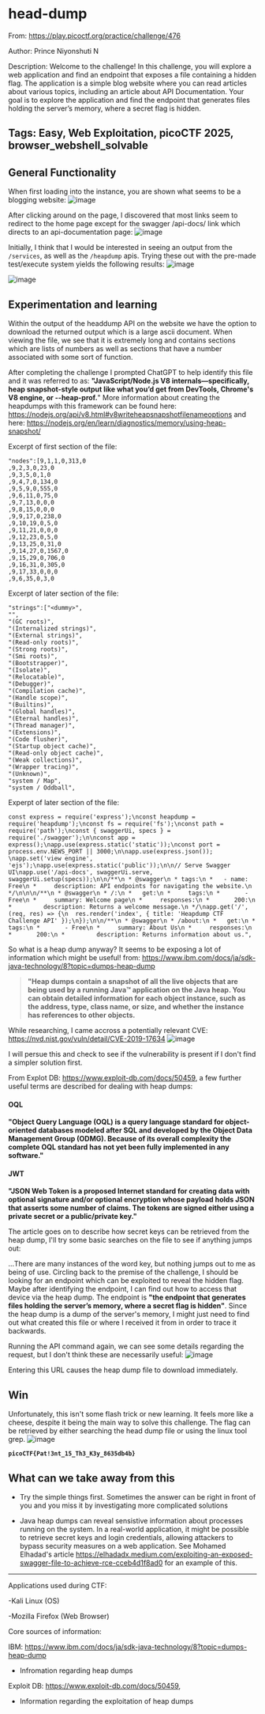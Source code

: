 <h1>head-dump</h1>

From: https://play.picoctf.org/practice/challenge/476

Author: Prince Niyonshuti N

Description: Welcome to the challenge! In this challenge, you will explore a web application and find an endpoint that exposes a file containing a hidden flag. The application is a simple blog website where you can read articles about various topics, including an article about API Documentation. Your goal is to explore the application and find the endpoint that generates files holding the server’s memory, where a secret flag is hidden.

Tags: Easy, Web Exploitation, picoCTF 2025, browser_webshell_solvable
---

<h2>General Functionality</h2>

When first loading into the instance, you are shown what seems to be a blogging website:
![image](https://github.com/user-attachments/assets/4acad71d-4b8b-417e-8612-11cf6e90e1e4)

After clicking around on the page, I discovered that most links seem to redirect to the home page except for the swagger /api-docs/ link which directs to an api-documentation page:
![image](https://github.com/user-attachments/assets/90c4819e-0b46-4975-bff7-d79dc55d69ec)

Initially, I think that I would be interested in seeing an output from the `/services`, as well as the `/heapdump` apis. Trying these out with the pre-made test/execute system yields the following results:
![image](https://github.com/user-attachments/assets/52d2e3db-d829-40d7-8994-bce07239d10b)

![image](https://github.com/user-attachments/assets/5c5f90c9-f7ac-42d7-858c-3613265dde03)

<h2>Experimentation and learning</h2>

Within the output of the headdump API on the website we have the option to download the returned output which is a large ascii document. When viewing the file, we see that it is extremely long and contains sections which are lists of numbers as well as sections that have a number associated with some sort of function.

After completing the challenge I prompted ChatGPT to help identify this file and it was referred to as: 
__"JavaScript/Node.js V8 internals—specifically, heap snapshot-style output like what you’d get from DevTools, Chrome's V8 engine, or --heap-prof.__"
More information about creating the heapdumps with this framework can be found here: https://nodejs.org/api/v8.html#v8writeheapsnapshotfilenameoptions and here: https://nodejs.org/en/learn/diagnostics/memory/using-heap-snapshot/


Excerpt of first section of the file: 

```
"nodes":[9,1,1,0,313,0
,9,2,3,0,23,0
,9,3,5,0,1,0
,9,4,7,0,134,0
,9,5,9,0,555,0
,9,6,11,0,75,0
,9,7,13,0,0,0
,9,8,15,0,0,0
,9,9,17,0,238,0
,9,10,19,0,5,0
,9,11,21,0,0,0
,9,12,23,0,5,0
,9,13,25,0,31,0
,9,14,27,0,1567,0
,9,15,29,0,706,0
,9,16,31,0,305,0
,9,17,33,0,0,0
,9,6,35,0,3,0
```

Excerpt of later section of the file:

```
"strings":["<dummy>",
"",
"(GC roots)",
"(Internalized strings)",
"(External strings)",
"(Read-only roots)",
"(Strong roots)",
"(Smi roots)",
"(Bootstrapper)",
"(Isolate)",
"(Relocatable)",
"(Debugger)",
"(Compilation cache)",
"(Handle scope)",
"(Builtins)",
"(Global handles)",
"(Eternal handles)",
"(Thread manager)",
"(Extensions)",
"(Code flusher)",
"(Startup object cache)",
"(Read-only object cache)",
"(Weak collections)",
"(Wrapper tracing)",
"(Unknown)",
"system / Map",
"system / Oddball",
```

Experpt of later section of the file:

```
const express = require('express');\nconst heapdump = require('heapdump');\nconst fs = require('fs');\nconst path = require('path');\nconst { swaggerUi, specs } = require('./swagger');\n\nconst app = express();\napp.use(express.static('static'));\nconst port = process.env.NEWS_PORT || 3000;\n\napp.use(express.json()); \napp.set('view engine', 'ejs');\napp.use(express.static('public'));\n\n// Serve Swagger UI\napp.use('/api-docs', swaggerUi.serve, swaggerUi.setup(specs));\n\n/**\n * @swagger\n * tags:\n *   - name: Free\n *     description: API endpoints for navigating the website.\n */\n\n\n/**\n * @swagger\n * /:\n *   get:\n *     tags:\n *       - Free\n *     summary: Welcome page\n *     responses:\n *       200:\n *         description: Returns a welcome message.\n */\napp.get('/', (req, res) => {\n  res.render('index', { title: 'Heapdump CTF Challenge API' });\n});\n\n/**\n * @swagger\n * /about:\n *   get:\n *     tags:\n *       - Free\n *     summary: About Us\n *     responses:\n *       200:\n *         description: Returns information about us.",
```

So what is a heap dump anyway? It seems to be exposing a lot of information which might be useful!
from: https://www.ibm.com/docs/ja/sdk-java-technology/8?topic=dumps-heap-dump

> __"Heap dumps contain a snapshot of all the live objects that are being used by a running Java™ application on the Java heap. You can obtain detailed information for each object instance, such as the address, type, class name, or size, and whether the instance has references to other objects.__

While researching, I came accross a potentially relevant CVE: https://nvd.nist.gov/vuln/detail/CVE-2019-17634
![image](https://github.com/user-attachments/assets/2c533724-251e-44d2-89d1-de563b51d90e)

I will persue this and check to see if the vulnerability is present if I don't find a simpler solution first.

From Explot DB: https://www.exploit-db.com/docs/50459, a few further useful terms are described for dealing with heap dumps:

<h4>OQL</h4>

__"Object Query Language (OQL) is a query language standard for
object-oriented databases modeled after SQL and developed by the Object
Data Management Group (ODMG). Because of its overall complexity the
complete OQL standard has not yet been fully implemented in any software."__

<h4>JWT</h4>

__"JSON Web Token is a proposed Internet standard for creating data with
optional signature and/or optional encryption whose payload holds JSON
that asserts some number of claims. The tokens are signed either using a
private secret or a public/private key."__

The article goes on to describe how secret keys can be retrieved from the heap dump, I'll try some basic searches on the file to see if anything jumps out:

...There are many instances of the word key, but nothing jumps out to me as being of use. Circling back to the premise of the challenge, I should be looking for an endpoint which can be exploited to reveal the hidden flag. Maybe after identifying the endpoint, I can find out how to access that device via the heap dump. The endpoint is __"the endpoint that generates files holding the server’s memory, where a secret flag is hidden"__. Since the heap dump is a dump of the server's memory, I might just need to find out what created this file or where I received it from in order to trace it backwards.

Running the API command again, we can see some details regarding the request, but I don't think these are necessarily useful:
![image](https://github.com/user-attachments/assets/25925664-5094-4177-a126-6ac55df57611)

Entering this URL causes the heap dump file to download immediately.


<h2> Win </h2>

Unfortunately, this isn't some flash trick or new learning. It feels more like a cheese, despite it being the main way to solve this challenge. The flag can be retrieved by either searching the head dump file or using the linux tool grep.
![image](https://github.com/user-attachments/assets/cd440bc8-241f-4ece-8799-f85c3750e2c1)

__`picoCTF{Pat!3nt_15_Th3_K3y_8635db4b}`__

<h2> What can we take away from this </h2>

- Try the simple things first. Sometimes the answer can be right in front of you and you miss it by investigating more complicated solutions
  
- Java heap dumps can reveal sensistive information about processes running on the system. In a real-world application, it might be possible to retrieve secret keys and login credentials, allowing attackers to bypass security measures on a web application. See Mohamed Elhadad's article https://elhadadx.medium.com/exploiting-an-exposed-swagger-file-to-achieve-rce-cceb4d1f8ad0 for an example of this.

---

Applications used during CTF:

-Kali Linux (OS)

-Mozilla Firefox (Web Browser)

Core sources of information:

IBM: https://www.ibm.com/docs/ja/sdk-java-technology/8?topic=dumps-heap-dump
  - Infromation regarding heap dumps

Exploit DB: https://www.exploit-db.com/docs/50459,
  - Information regarding the exploitation of heap dumps
